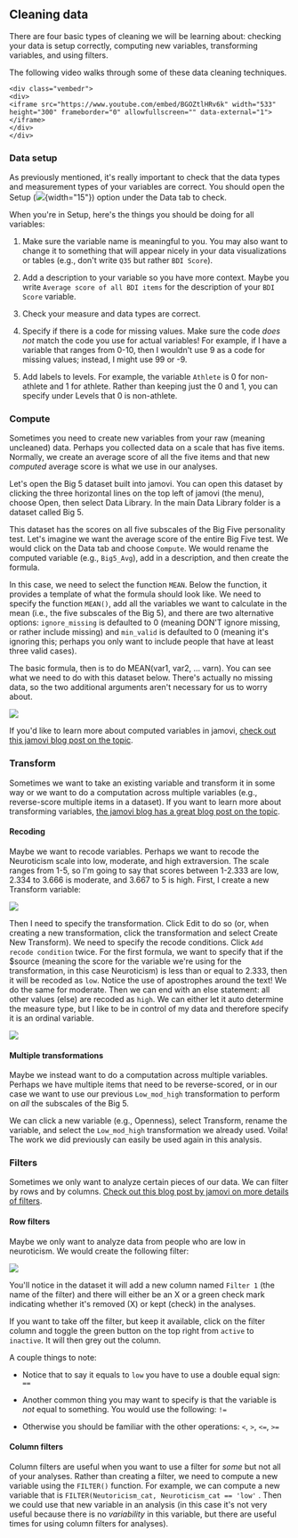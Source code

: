 ## Cleaning data

There are four basic types of cleaning we will be learning about: checking your data is setup correctly, computing new variables, transforming variables, and using filters.

The following video walks through some of these data cleaning techniques.


```{=html}
<div class="vembedr">
<div>
<iframe src="https://www.youtube.com/embed/BGOZtlHRv6k" width="533" height="300" frameborder="0" allowfullscreen="" data-external="1"></iframe>
</div>
</div>
```

### Data setup

As previously mentioned, it's really important to check that the data types and measurement types of your variables are correct. You should open the Setup (![](images/03-jamovi/menu-variable-edit.png){width="15"}) option under the Data tab to check.

When you're in Setup, here's the things you should be doing for all variables:

1.  Make sure the variable name is meaningful to you. You may also want to change it to something that will appear nicely in your data visualizations or tables (e.g., don't write `Q35` but rather `BDI Score`).

2.  Add a description to your variable so you have more context. Maybe you write `Average score of all BDI items` for the description of your `BDI Score` variable.

3.  Check your measure and data types are correct.

4.  Specify if there is a code for missing values. Make sure the code *does not* match the code you use for actual variables! For example, if I have a variable that ranges from 0-10, then I wouldn't use 9 as a code for missing values; instead, I might use 99 or -9.

5.  Add labels to levels. For example, the variable `Athlete` is 0 for non-athlete and 1 for athlete. Rather than keeping just the 0 and 1, you can specify under Levels that 0 is non-athlete.

### Compute

Sometimes you need to create new variables from your raw (meaning uncleaned) data. Perhaps you collected data on a scale that has five items. Normally, we create an average score of all the five items and that new *computed* average score is what we use in our analyses.

Let's open the Big 5 dataset built into jamovi. You can open this dataset by clicking the three horizontal lines on the top left of jamovi (the menu), choose Open, then select Data Library. In the main Data Library folder is a dataset called Big 5.

This dataset has the scores on all five subscales of the Big Five personality test. Let's imagine we want the average score of the entire Big Five test. We would click on the Data tab and choose `Compute`. We would rename the computed variable (e.g., `Big5_Avg`), add in a description, and then create the formula.

In this case, we need to select the function `MEAN`. Below the function, it provides a template of what the formula should look like. We need to specify the function `MEAN()`, add all the variables we want to calculate in the mean (i.e., the five subscales of the Big 5), and there are two alternative options: `ignore_missing` is defaulted to 0 (meaning DON'T ignore missing, or rather include missing) and `min_valid` is defaulted to 0 (meaning it's ignoring this; perhaps you only want to include people that have at least three valid cases).

The basic formula, then is to do MEAN(var1, var2, ... varn). You can see what we need to do with this dataset below. There's actually no missing data, so the two additional arguments aren't necessary for us to worry about.

![](images/03-jamovi/compute.png)

If you'd like to learn more about computed variables in jamovi, [check out this jamovi blog post on the topic](https://blog.jamovi.org/2017/11/28/jamovi-formulas.html).

### Transform

Sometimes we want to take an existing variable and transform it in some way or we want to do a computation across multiple variables (e.g., reverse-score multiple items in a dataset). If you want to learn more about transforming variables, [the jamovi blog has a great blog post on the topic](https://blog.jamovi.org/2018/10/23/transforming-variables.html).

#### Recoding

Maybe we want to recode variables. Perhaps we want to recode the Neuroticism scale into low, moderate, and high extraversion. The scale ranges from 1-5, so I'm going to say that scores between 1-2.333 are low, 2.334 to 3.666 is moderate, and 3.667 to 5 is high. First, I create a new Transform variable:

![](images/03-jamovi/transform1.png)

Then I need to specify the transformation. Click Edit to do so (or, when creating a new transformation, click the transformation and select Create New Transform). We need to specify the recode conditions. Click `Add recode condition` twice. For the first formula, we want to specify that if the \$source (meaning the score for the variable we're using for the transformation, in this case Neuroticism) is less than or equal to 2.333, then it will be recoded as `low`. Notice the use of apostrophes around the text! We do the same for moderate. Then we can end with an else statement: all other values (else) are recoded as `high`. We can either let it auto determine the measure type, but I like to be in control of my data and therefore specify it is an ordinal variable.

![](images/03-jamovi/transform2.png)

#### Multiple transformations

Maybe we instead want to do a computation across multiple variables. Perhaps we have multiple items that need to be reverse-scored, or in our case we want to use our previous `Low_mod_high` transformation to perform on *all* the subscales of the Big 5.

We can click a new variable (e.g., Openness), select Transform, rename the variable, and select the `Low_mod_high` transformation we already used. Voila! The work we did previously can easily be used again in this analysis.

### Filters

Sometimes we only want to analyze certain pieces of our data. We can filter by rows and by columns. [Check out this blog post by jamovi on more details of filters](https://blog.jamovi.org/2018/04/25/jamovi-filters.html).

#### Row filters

Maybe we only want to analyze data from people who are low in neuroticism. We would create the following filter:

![](images/03-jamovi/filter-row.png)

You'll notice in the dataset it will add a new column named `Filter 1` (the name of the filter) and there will either be an X or a green check mark indicating whether it's removed (X) or kept (check) in the analyses.

If you want to take off the filter, but keep it available, click on the filter column and toggle the green button on the top right from `active` to `inactive`. It will then grey out the column.

A couple things to note:

-   Notice that to say it equals to `low` you have to use a double equal sign: `==`

-   Another common thing you may want to specify is that the variable is *not* equal to something. You would use the following: `!=`

-   Otherwise you should be familiar with the other operations: `<`, `>`, `<=`, `>=`

#### Column filters

Column filters are useful when you want to use a filter for *some* but not all of your analyses. Rather than creating a filter, we need to compute a new variable using the `FILTER()` function. For example, we can compute a new variable that is `FILTER(Neutoricism_cat, Neuroticism_cat == 'low'` . Then we could use that new variable in an analysis (in this case it's not very useful because there is no *variability* in this variable, but there are useful times for using column filters for analyses).
